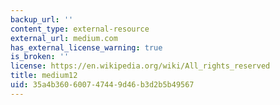```yaml
---
backup_url: ''
content_type: external-resource
external_url: medium.com
has_external_license_warning: true
is_broken: ''
license: https://en.wikipedia.org/wiki/All_rights_reserved
title: medium12
uid: 35a4b360-6007-4744-9d46-b3d2b5b49567
---
```

